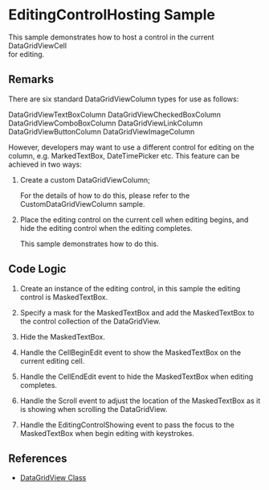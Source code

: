 # EditingControlHosting Sample

This sample demonstrates how to host a control in the current DataGridViewCell  
for editing.

## Remarks

There are six standard DataGridViewColumn types for use as follows:

DataGridViewTextBoxColumn
DataGridViewCheckedBoxColumn
DataGridViewComboBoxColumn
DataGridViewLinkColumn
DataGridViewButtonColumn
DataGridViewImageColumn

However, developers may want to use a different control for editing on the column,
e.g. MarkedTextBox, DateTimePicker etc. This feature can be achieved in two ways:

1. Create a custom DataGridViewColumn; 

   For the details of how to do this, please refer to the CustomDataGridViewColumn 
   sample.

2. Place the editing control on the current cell when editing begins, and hide
   the editing control when the editing completes. 
   
   This sample demonstrates how to do this.
   
## Code Logic

1. Create an instance of the editing control, in this sample the editing control
   is MaskedTextBox. 
   
2. Specify a mask for the MaskedTextBox and add the MaskedTextBox to the 
   control collection of the DataGridView.
   
3. Hide the MaskedTextBox.

4. Handle the CellBeginEdit event to show the MaskedTextBox on the current 
   editing cell.
   
5. Handle the CellEndEdit event to hide the MaskedTextBox when editing completes.

6. Handle the Scroll event to adjust the location of the MaskedTextBox as it is 
   showing when scrolling the DataGridView.

7. Handle the EditingControlShowing event to pass the focus to the MaskedTextBox
   when begin editing with keystrokes.

## References

- [DataGridView Class](https://docs.microsoft.com/dotnet/api/system.windows.forms.datagridview)
